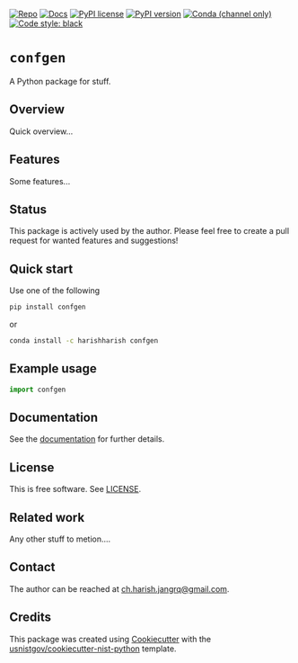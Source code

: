 <!-- markdownlint-disable MD041 -->

[![Repo][repo-badge]][repo-link] [![Docs][docs-badge]][docs-link]
[![PyPI license][license-badge]][license-link]
[![PyPI version][pypi-badge]][pypi-link]
[![Conda (channel only)][conda-badge]][conda-link]
[![Code style: black][black-badge]][black-link]

<!--
  For more badges, see
  https://shields.io/category/other
  https://naereen.github.io/badges/
  [pypi-badge]: https://badge.fury.io/py/confgen
-->

[black-badge]: https://img.shields.io/badge/code%20style-black-000000.svg
[black-link]: https://github.com/psf/black
[pypi-badge]: https://img.shields.io/pypi/v/confgen
[pypi-link]: https://pypi.org/project/confgen
[docs-badge]: https://img.shields.io/badge/docs-sphinx-informational
[docs-link]: https://pages.nist.gov/confgen/
[repo-badge]: https://img.shields.io/badge/--181717?logo=github&logoColor=ffffff
[repo-link]: https://github.com/harishharish/confgen
[conda-badge]: https://img.shields.io/conda/v/harishharish/confgen
[conda-link]: https://anaconda.org/harishharish/confgen
[license-badge]: https://img.shields.io/pypi/l/cmomy?color=informational
[license-link]: https://github.com/harishharish/confgen/blob/main/LICENSE

<!-- other links -->

# `confgen`

A Python package for stuff.

## Overview

Quick overview...

## Features

Some features...

## Status

This package is actively used by the author. Please feel free to create a pull
request for wanted features and suggestions!

## Quick start

Use one of the following

```bash
pip install confgen
```

or

```bash
conda install -c harishharish confgen
```

## Example usage

```python
import confgen
```

<!-- end-docs -->

## Documentation

See the [documentation][docs-link] for further details.

## License

This is free software. See [LICENSE][license-link].

## Related work

Any other stuff to metion....

## Contact

The author can be reached at <ch.harish.jangrq@gmail.com>.

## Credits

This package was created using
[Cookiecutter](https://github.com/audreyr/cookiecutter) with the
[usnistgov/cookiecutter-nist-python](https://github.com/usnistgov/cookiecutter-nist-python)
template.
